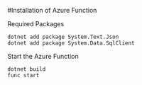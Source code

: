 #Installation of Azure Function



Required Packages
```
dotnet add package System.Text.Json
dotnet add package System.Data.SqlClient
```


Start the Azure Function

```
dotnet build
func start
```

